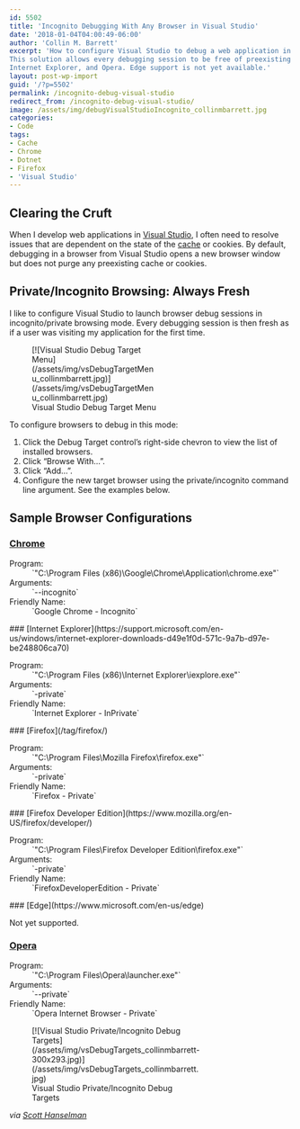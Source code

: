 ```yaml
---
id: 5502
title: 'Incognito Debugging With Any Browser in Visual Studio'
date: '2018-01-04T04:00:49-06:00'
author: 'Collin M. Barrett'
excerpt: 'How to configure Visual Studio to debug a web application in any Windows browser''s incognito or private mode.
This solution allows every debugging session to be free of preexisting cache and cookies. Supported in Chrome, Firefox,
Internet Explorer, and Opera. Edge support is not yet available.'
layout: post-wp-import
guid: '/?p=5502'
permalink: /incognito-debug-visual-studio
redirect_from: /incognito-debug-visual-studio/
image: /assets/img/debugVisualStudioIncognito_collinmbarrett.jpg
categories:
- Code
tags:
- Cache
- Chrome
- Dotnet
- Firefox
- 'Visual Studio'
---
```


## Clearing the Cruft

When I develop web applications in [Visual Studio](/tag/visual-studio/), I often need to resolve issues that are
dependent on the state of the [cache](/tag/cache/) or cookies. By default, debugging in a browser from Visual Studio
opens a new browser window but does not purge any preexisting cache or cookies.

## Private/Incognito Browsing: Always Fresh

I like to configure Visual Studio to launch browser debug sessions in incognito/private browsing mode. Every debugging
session is then fresh as if a user was visiting my application for the first time.

<figure aria-describedby="caption-attachment-5611" class="wp-caption alignright" id="attachment_5611"
    style="width: 224px">[![Visual Studio Debug Target
    Menu](/assets/img/vsDebugTargetMenu_collinmbarrett.jpg)](/assets/img/vsDebugTargetMenu_collinmbarrett.jpg)
    <figcaption class="wp-caption-text" id="caption-attachment-5611">Visual Studio Debug Target Menu</figcaption>
</figure>

To configure browsers to debug in this mode:

1. Click the Debug Target control’s right-side chevron to view the list of installed browsers.
2. Click “Browse With…”.
3. Click “Add…”.
4. Configure the new target browser using the private/incognito command line argument. See the examples below.

## Sample Browser Configurations

### [Chrome](/tag/chrome/)

<dl>
    <dt>Program:</dt>
    <dd>`"C:\Program Files (x86)\Google\Chrome\Application\chrome.exe"`</dd>
    <dt>Arguments:</dt>
    <dd>`--incognito`</dd>
    <dt>Friendly Name:</dt>
    <dd>`Google Chrome - Incognito`</dd>
</dl>### [Internet
Explorer](https://support.microsoft.com/en-us/windows/internet-explorer-downloads-d49e1f0d-571c-9a7b-d97e-be248806ca70)

<dl>
    <dt>Program:</dt>
    <dd>`"C:\Program Files (x86)\Internet Explorer\iexplore.exe"`</dd>
    <dt>Arguments:</dt>
    <dd>`-private`</dd>
    <dt>Friendly Name:</dt>
    <dd>`Internet Explorer - InPrivate`</dd>
</dl>### [Firefox](/tag/firefox/)

<dl>
    <dt>Program:</dt>
    <dd>`"C:\Program Files\Mozilla Firefox\firefox.exe"`</dd>
    <dt>Arguments:</dt>
    <dd>`-private`</dd>
    <dt>Friendly Name:</dt>
    <dd>`Firefox - Private`</dd>
</dl>### [Firefox Developer Edition](https://www.mozilla.org/en-US/firefox/developer/)

<dl>
    <dt>Program:</dt>
    <dd>`"C:\Program Files\Firefox Developer Edition\firefox.exe"`</dd>
    <dt>Arguments:</dt>
    <dd>`-private`</dd>
    <dt>Friendly Name:</dt>
    <dd>`FirefoxDeveloperEdition - Private`</dd>
</dl>### [Edge](https://www.microsoft.com/en-us/edge)

Not yet supported.

### [Opera](https://www.opera.com/)

<dl>
    <dt>Program:</dt>
    <dd>`"C:\Program Files\Opera\launcher.exe"`</dd>
    <dt>Arguments:</dt>
    <dd>`--private`</dd>
    <dt>Friendly Name:</dt>
    <dd>`Opera Internet Browser - Private`</dd>
</dl>
<figure aria-describedby="caption-attachment-5620" class="wp-caption aligncenter" id="attachment_5620"
    style="width: 300px">[![Visual Studio Private/Incognito Debug
    Targets](/assets/img/vsDebugTargets_collinmbarrett-300x293.jpg)](/assets/img/vsDebugTargets_collinmbarrett.jpg)
    <figcaption class="wp-caption-text" id="caption-attachment-5620">Visual Studio Private/Incognito Debug Targets
    </figcaption>
</figure>

*via [Scott
Hanselman](https://www.hanselman.com/blog/visual-studio-web-development-tip-add-chrome-incognito-mode-as-a-browser)*